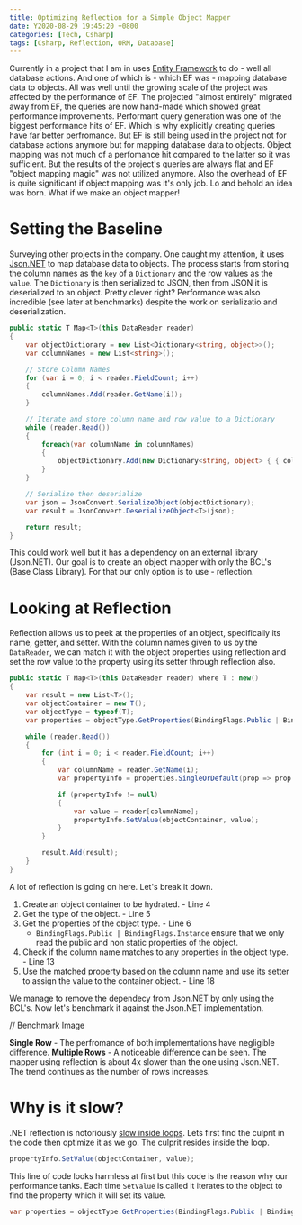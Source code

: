 ```yaml
---
title: Optimizing Reflection for a Simple Object Mapper
date: Y2020-08-29 19:45:20 +0800
categories: [Tech, Csharp]
tags: [Csharp, Reflection, ORM, Database]
---
```


Currently in a project that I am in uses [Entity Framework](https://docs.microsoft.com/en-us/ef/) to do - well all database actions. And one of which is - which EF was - mapping database data to objects. All was well until the growing scale of the project was affected by the performance of EF. The projected "almost entirely" migrated away from EF, the queries are now hand-made which showed great performance improvements. Performant query generation was one of the biggest performance hits of EF. Which is why explicitly creating queries have far better perfromance. But EF is still being used in the project not for database actions anymore but for mapping database data to objects. Object mapping was not much of a perfomance hit compared to the latter so it was sufficient. But the results of the project's queries are always flat and EF "object mapping magic" was not utilized anymore. Also the overhead of EF is quite significant if object mapping was it's only job. Lo and behold an idea was born. What if we make an object mapper!

# Setting the Baseline
Surveying other projects in the company. One caught my attention, it uses [Json.NET](https://www.newtonsoft.com/) to map database data to objects. The process starts from storing the column names as the `key` of a `Dictionary` and the row values as the `value`. The `Dictionary` is then serialized to JSON, then from JSON it is deserialized to an object. Pretty clever right? Performance was also incredible (see later at benchmarks) despite the work on serializatio and deserialization.

```csharp
public static T Map<T>(this DataReader reader) 
{
    var objectDictionary = new List<Dictionary<string, object>>();
    var columnNames = new List<string>();

    // Store Column Names
    for (var i = 0; i < reader.FieldCount; i++)
    {
        columnNames.Add(reader.GetName(i));
    }

    // Iterate and store column name and row value to a Dictionary
    while (reader.Read())
    {
        foreach(var columnName in columnNames)
        {
            objectDictionary.Add(new Dictionary<string, object> { { columnName, reader[columnName] } });
        }
    }

    // Serialize then deserialize
    var json = JsonConvert.SerializeObject(objectDictionary);
    var result = JsonConvert.DeserializeObject<T>(json);

    return result;
}
```

This could work well but it has a dependency on an external library (Json.NET). Our goal is to create an object mapper with only the BCL's (Base Class Library). For that our only option is to use - reflection.

# Looking at Reflection
Reflection allows us to peek at the properties of an object, specifically its name, getter, and setter. With the column names given to us by the `DataReader`, we can match it with the object properties using reflection and set the row value to the property using its setter through reflection also.

```csharp
public static T Map<T>(this DataReader reader) where T : new()
{
    var result = new List<T>();
    var objectContainer = new T();
    var objectType = typeof(T);
    var properties = objectType.GetProperties(BindingFlags.Public | BindingFlags.Instance);

    while (reader.Read())
    {
        for (int i = 0; i < reader.FieldCount; i++)
        {
            var columnName = reader.GetName(i);
            var propertyInfo = properties.SingleOrDefault(prop => prop.Name == columnName);

            if (propertyInfo != null)
            {
                var value = reader[columnName];
                propertyInfo.SetValue(objectContainer, value);
            }
        }

        result.Add(result);
    }
}
```

A lot of reflection is going on here. Let's break it down.

1. Create an object container to be hydrated. - Line 4
2. Get the type of the object. - Line 5
3. Get the properties of the object type. - Line 6
   - `BindingFlags.Public | BindingFlags.Instance` ensure that we only read the public and non static properties of the object.
4. Check if the column name matches to any properties in the object type. - Line 13
5. Use the matched property based on the column name and use its setter to assign the value to the container object. - Line 18

We manage to remove the dependecy from Json.NET by only using the BCL's. Now let's benchmark it against the Json.NET implementation.

// Benchmark Image

__Single Row__ - The perfromance of both implementations have negligible difference.
__Multiple Rows__ - A noticeable difference can be seen. The mapper using reflection is about 4x slower than the one using Json.NET. The trend continues as the number of rows increases.

# Why is it slow?
.NET reflection is notoriously [slow inside loops](https://stackoverflow.com/questions/25458/how-costly-is-net-reflection). Lets first find the culprit in the code then optimize it as we go. The culprit resides inside the loop.

```csharp
propertyInfo.SetValue(objectContainer, value);
```
This line of code looks harmless at first but this code is the reason why our performance tanks. Each time `SetValue` is called it iterates to the object to find the property which it will set its value.

```csharp
var properties = objectType.GetProperties(BindingFlags.Public | BindingFlags.Instance);
```

